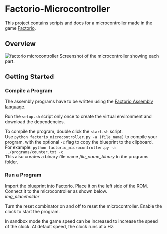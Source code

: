# Factorio-Microcontroller
This project contains scripts and docs for a microcontroller made in the game [Factorio](https://www.factorio.com/).

## Overview
![factorio microcontroller](img/factorio-cpu.png)
Screenshot of the microcontroller showing each part.

## Getting Started

### Compile a Program
The assembly programs have to be written using the [Factorio Assembly language](https://github.com/Maurits825/factorio-microcontroller/wiki/Factorio-Assembly-Language).

Run the `setup.sh` script only once to create the virtual environment and download the dependencies.

To compile the program, double click the `start.sh` script.  
Use `python factorio_microcontroller.py -a (file_name)` to compile your program, with the optional `-c` flag to copy the blueprint to the clipboard.  
For example: `python factorio_microcontroller.py -a ../programs/counter.txt -c`  
This also creates a binary file name _file_name_binary_ in the programs folder.

### Run a Program
Import the blueprint into Factorio. Place it on the left side of the ROM. Connect it to the microcontroller as shown below.  
_img_placeholder_  

Turn the reset combinator on and off to reset the microcontroller. Enable the clock to start the program.

In sandbox mode the game speed can be increased to increase the speed of the clock. At default speed, the clock runs at _x_ Hz.
